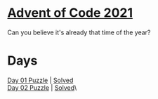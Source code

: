 # [Advent of Code 2021](https://adventofcode.com/2021/about)

Can you believe it's already that time of the year?

# Days

[Day 01 Puzzle](https://adventofcode.com/2021/day/1) | [Solved](day1/puzzle.py)\
[Day 02 Puzzle](https://adventofcode.com/2021/day/2) | [Solved](day2/puzzle.py)\
<!-- [Day 03 Puzzle](https://adventofcode.com/2021/day/3) | [Solved](day3/puzzle.py)\ -->
<!-- [Day 04 Puzzle](https://adventofcode.com/2021/day/4) | [Solved](day4/puzzle.py)\ -->
<!-- [Day 05 Puzzle](https://adventofcode.com/2021/day/5) | [Solved](day5/puzzle.py)\ -->
<!-- [Day 06 Puzzle](https://adventofcode.com/2021/day/6) | [Solved](day6/puzzle.py)\ -->
<!-- [Day 07 Puzzle](https://adventofcode.com/2021/day/7) | [Solved](day7/puzzle.py)\ -->
<!-- [Day 08 Puzzle](https://adventofcode.com/2021/day/8) | [Solved](day8/puzzle.py)\ -->
<!-- [Day 09 Puzzle](https://adventofcode.com/2021/day/9) | [Solved](day9/puzzle.py)\ -->
<!-- [Day 10 Puzzle](https://adventofcode.com/2021/day/10) | [Solved](day10/puzzle.py)\ -->
<!-- [Day 11 Puzzle](https://adventofcode.com/2021/day/11) | [Solved](day11/puzzle.py)\ -->
<!-- [Day 12 Puzzle](https://adventofcode.com/2021/day/12) | [Solved](day12/puzzle.py)\ -->
<!-- [Day 13 Puzzle](https://adventofcode.com/2021/day/13) | [Solved](day13/puzzle.py)\ -->
<!-- [Day 14 Puzzle](https://adventofcode.com/2021/day/14) | [Solved](day14/puzzle.py)\ -->
<!-- [Day 15 Puzzle](https://adventofcode.com/2021/day/15) | [Solved](day15/puzzle.py)\ -->
<!-- [Day 16 Puzzle](https://adventofcode.com/2021/day/16) | [Solved](day16/puzzle.py)\ -->
<!-- [Day 17 Puzzle](https://adventofcode.com/2021/day/16) | [Solved](day17/puzzle.py)\ -->
<!-- [Day 18 Puzzle](https://adventofcode.com/2021/day/16) | [Solved](day18/puzzle.py)\ -->
<!-- [Day 19 Puzzle](https://adventofcode.com/2021/day/16) | [Solved](day19/puzzle.py)\ -->
<!-- [Day 20 Puzzle](https://adventofcode.com/2021/day/16) | [Solved](day20/puzzle.py)\ -->
<!-- [Day 21 Puzzle](https://adventofcode.com/2021/day/16) | [Solved](day21/puzzle.py)\ -->
<!-- [Day 22 Puzzle](https://adventofcode.com/2021/day/16) | [Solved](day22/puzzle.py)\ -->
<!-- [Day 23 Puzzle](https://adventofcode.com/2021/day/16) | [Solved](day23/puzzle.py)\ -->
<!-- [Day 24 Puzzle](https://adventofcode.com/2021/day/16) | [Solved](day24/puzzle.py)\ -->
<!-- [Day 25 Puzzle](https://adventofcode.com/2021/day/16) | [Solved](day25/puzzle.py)\ -->